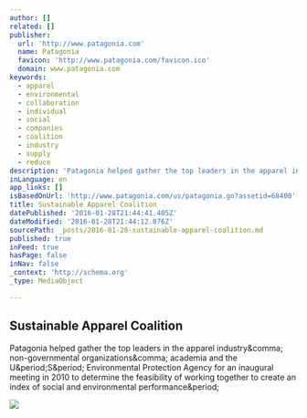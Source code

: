 ```yaml
---
author: []
related: []
publisher:
  url: 'http://www.patagonia.com'
  name: Patagonia
  favicon: 'http://www.patagonia.com/favicon.ico'
  domain: www.patagonia.com
keywords:
  - apparel
  - environmental
  - collaboration
  - individual
  - social
  - companies
  - coalition
  - industry
  - supply
  - reduce
description: 'Patagonia helped gather the top leaders in the apparel industry, non-governmental organizations, academia and the U.S. Environmental Protection Agency for an inaugural meeting in 2010 to determine the feasibility of working together to create an index of social and environmental performance.'
inLanguage: en
app_links: []
isBasedOnUrl: 'http://www.patagonia.com/us/patagonia.go?assetid=68400'
title: Sustainable Apparel Coalition
datePublished: '2016-01-28T21:44:41.405Z'
dateModified: '2016-01-28T21:44:12.876Z'
sourcePath: _posts/2016-01-28-sustainable-apparel-coalition.md
published: true
inFeed: true
hasPage: false
inNav: false
_context: 'http://schema.org'
_type: MediaObject

---
```

<article style=""><h1>Sustainable Apparel Coalition</h1><p>Patagonia helped gather the top leaders in the apparel industry&amp;comma; non-governmental organizations&amp;comma; academia and the U&amp;period;S&amp;period; Environmental Protection Agency for an inaugural meeting in 2010 to determine the feasibility of working together to create an index of social and environmental performance&amp;period;</p><img src="http://www.patagonia.com/images/common/enviro/1105x622_SustainableApparel.jpg" /></article>